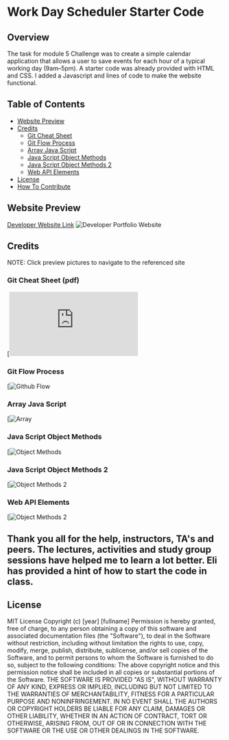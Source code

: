 # Work Day Scheduler Starter Code

## Overview
The task for module 5 Challenge was to create a simple calendar application that allows a user to save events for each hour of a typical working day (9am–5pm). A starter code was already provided with HTML and CSS. I added a Javascript and lines of code to make the website functional.
## Table of Contents
- [Website Preview](#website-preview)
- [Credits](#credits)
    - [Git Cheat Sheet](#git-cheat-sheet-pdf)
    - [Git Flow Process](#git-flow-process)
    - [Array Java Script](#Array-Java-Script)
    - [Java Script Object Methods](#Java-Script-Object-Methods)
    - [Java Script Object Methods 2](#Java-Script-Object-Methods-2) 
    - [Web API Elements](#Web-API-Elements) 
- [License](#license)
- [How To Contribute](#how-to-contribute)
## Website Preview
[Developer Website Link](https://khanadib21.github.io/Password-Generator-Code/)
![Developer Portfolio Website](./Screenshot%202023-05-25%20213817.jpg)
## Credits
NOTE: Click preview pictures to navigate to the referenced site
### Git Cheat Sheet (pdf)
[![GitHub Cheat Sheet](https://education.github.com/git-cheat-sheet-education.pdf)
### Git Flow Process
[![Github Flow](https://docs.github.com/en/get-started/quickstart/github-flow)
### Array Java Script
[![Array](https://developer.mozilla.org/en-US/docs/Web/JavaScript/Reference/Global_Objects/Array#array_methods_and_empty_slots)
### Java Script Object Methods
[![Object Methods](https://www.w3schools.com/js/js_object_methods.asp)
### Java Script Object Methods 2
[![Object Methods 2](https://developer.mozilla.org/en-US/docs/Web/JavaScript/Reference/Global_Objects/Object)
### Web API Elements
[![Object Methods 2](https://developer.mozilla.org/en-US/docs/Web/API/Element/getElementsByTagName)

## Thank you all for the help, instructors, TA's and peers. The lectures, activities and study group sessions have helped me to learn a lot better. Eli has provided a hint of how to start the code in class.
## License
MIT License
Copyright (c) [year] [fullname]
Permission is hereby granted, free of charge, to any person obtaining a copy
of this software and associated documentation files (the "Software"), to deal
in the Software without restriction, including without limitation the rights
to use, copy, modify, merge, publish, distribute, sublicense, and/or sell
copies of the Software, and to permit persons to whom the Software is
furnished to do so, subject to the following conditions:
The above copyright notice and this permission notice shall be included in all
copies or substantial portions of the Software.
THE SOFTWARE IS PROVIDED "AS IS", WITHOUT WARRANTY OF ANY KIND, EXPRESS OR
IMPLIED, INCLUDING BUT NOT LIMITED TO THE WARRANTIES OF MERCHANTABILITY,
FITNESS FOR A PARTICULAR PURPOSE AND NONINFRINGEMENT. IN NO EVENT SHALL THE
AUTHORS OR COPYRIGHT HOLDERS BE LIABLE FOR ANY CLAIM, DAMAGES OR OTHER
LIABILITY, WHETHER IN AN ACTION OF CONTRACT, TORT OR OTHERWISE, ARISING FROM,
OUT OF OR IN CONNECTION WITH THE SOFTWARE OR THE USE OR OTHER DEALINGS IN THE
SOFTWARE.